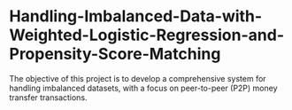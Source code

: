 # Handling-Imbalanced-Data-with-Weighted-Logistic-Regression-and-Propensity-Score-Matching
The objective of this project is to develop a comprehensive system for handling imbalanced datasets, with a focus on peer-to-peer (P2P) money transfer transactions. 
